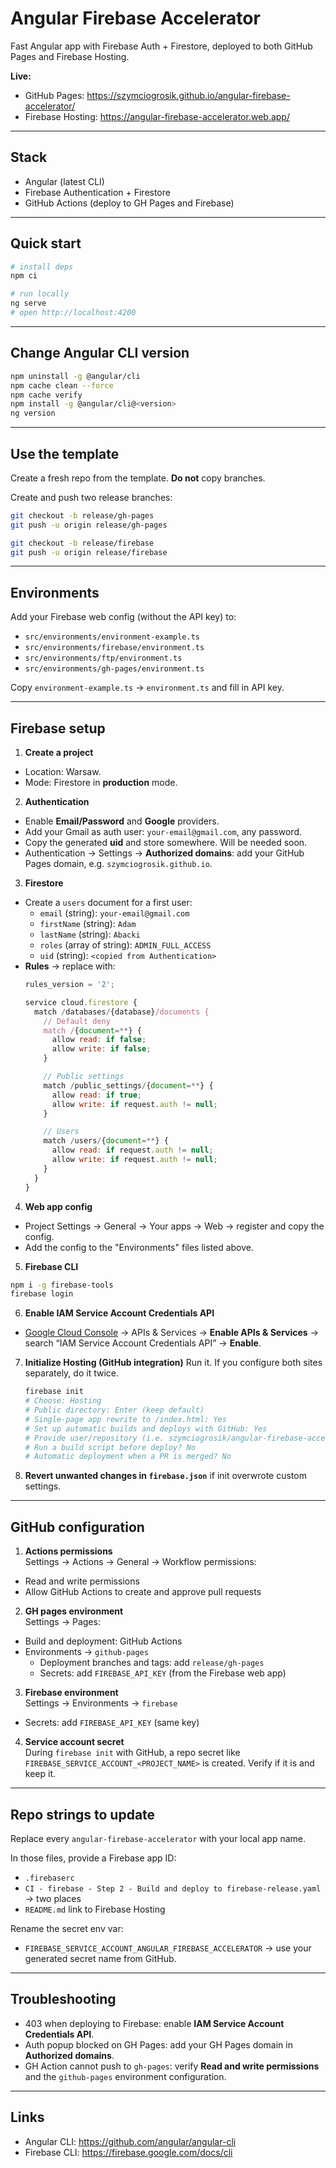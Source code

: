 # Angular Firebase Accelerator

Fast Angular app with Firebase Auth + Firestore, deployed to both GitHub Pages and Firebase Hosting.

**Live:**

- GitHub Pages: https://szymciogrosik.github.io/angular-firebase-accelerator/
- Firebase Hosting: https://angular-firebase-accelerator.web.app/

---

## Stack

- Angular (latest CLI)
- Firebase Authentication + Firestore
- GitHub Actions (deploy to GH Pages and Firebase)

---

## Quick start

```bash
# install deps
npm ci

# run locally
ng serve
# open http://localhost:4200
```

---

## Change Angular CLI version

```bash
npm uninstall -g @angular/cli
npm cache clean --force
npm cache verify
npm install -g @angular/cli@<version>
ng version
```

---

## Use the template

Create a fresh repo from the template. **Do not** copy branches.

Create and push two release branches:

```bash
git checkout -b release/gh-pages
git push -u origin release/gh-pages
```

```bash
git checkout -b release/firebase
git push -u origin release/firebase
```

---

## Environments

Add your Firebase web config (without the API key) to:

- `src/environments/environment-example.ts`
- `src/environments/firebase/environment.ts`
- `src/environments/ftp/environment.ts`
- `src/environments/gh-pages/environment.ts`

Copy `environment-example.ts` → `environment.ts` and fill in API key.

---

## Firebase setup

1) **Create a project**
  - Location: Warsaw.
  - Mode: Firestore in **production** mode.

2) **Authentication**

- Enable **Email/Password** and **Google** providers.
- Add your Gmail as auth user: `your-email@gmail.com`, any password. 
- Copy the generated **uid** and store somewhere. Will be needed soon.
- Authentication → Settings → **Authorized domains**: add your GitHub Pages domain, e.g. `szymciogrosik.github.io`.

3) **Firestore**

- Create a `users` document for a first user:
  - `email` (string): `your-email@gmail.com`
  - `firstName` (string): `Adam`
  - `lastName` (string): `Abacki`
  - `roles` (array of string): `ADMIN_FULL_ACCESS`
  - `uid` (string): `<copied from Authentication>`
- **Rules** → replace with:
  ```js
  rules_version = '2';

  service cloud.firestore {
    match /databases/{database}/documents {
      // Default deny
      match /{document=**} {
        allow read: if false;
        allow write: if false;
      }

      // Public settings
      match /public_settings/{document=**} {
        allow read: if true;
        allow write: if request.auth != null;
      }

      // Users
      match /users/{document=**} {
        allow read: if request.auth != null;
        allow write: if request.auth != null;
      }
    }
  }
  ```

4) **Web app config**

- Project Settings → General → Your apps → Web → register and copy the config.
- Add the config to the "Environments" files listed above.

5) **Firebase CLI**

```bash
npm i -g firebase-tools
firebase login
```

6) **Enable IAM Service Account Credentials API**

- [Google Cloud Console](https://console.cloud.google.com/welcome) → APIs & Services → **Enable APIs & Services** → search “IAM Service Account Credentials API” → **Enable**.

7) **Initialize Hosting (GitHub integration)**
   Run it. If you configure both sites separately, do it twice.

   ```bash
   firebase init
   # Choose: Hosting
   # Public directory: Enter (keep default)
   # Single-page app rewrite to /index.html: Yes
   # Set up automatic builds and deploys with GitHub: Yes
   # Provide user/repository (i.e. szymciogrosik/angular-firebase-accelerator)
   # Run a build script before deploy? No
   # Automatic deployment when a PR is merged? No
   ```

8) **Revert unwanted changes in `firebase.json`** if init overwrote custom settings.

---

## GitHub configuration

1) **Actions permissions**  
   Settings → Actions → General → Workflow permissions:

- Read and write permissions
- Allow GitHub Actions to create and approve pull requests

2) **GH pages environment**  
   Settings → Pages:

- Build and deployment: GitHub Actions
- Environments → `github-pages`
  - Deployment branches and tags: add `release/gh-pages`
  - Secrets: add `FIREBASE_API_KEY` (from the Firebase web app)

3) **Firebase environment**  
   Settings → Environments → `firebase`

- Secrets: add `FIREBASE_API_KEY` (same key)

4) **Service account secret**  
   During `firebase init` with GitHub, a repo secret like  
   `FIREBASE_SERVICE_ACCOUNT_<PROJECT_NAME>` is created. Verify if it is and keep it.

---

## Repo strings to update

Replace every `angular-firebase-accelerator` with your local app name. 

In those files, provide a Firebase app ID:
- `.firebaserc`
- `CI - firebase - Step 2 - Build and deploy to firebase-release.yaml` → two places
- `README.md` link to Firebase Hosting

Rename the secret env var:
- `FIREBASE_SERVICE_ACCOUNT_ANGULAR_FIREBASE_ACCELERATOR` → use your generated secret name from GitHub.

---

## Troubleshooting
- 403 when deploying to Firebase: enable **IAM Service Account Credentials API**.
- Auth popup blocked on GH Pages: add your GH Pages domain in **Authorized domains**.
- GH Action cannot push to `gh-pages`: verify **Read and write permissions** and the `github-pages` environment configuration.

---

## Links

- Angular CLI: https://github.com/angular/angular-cli
- Firebase CLI: https://firebase.google.com/docs/cli
